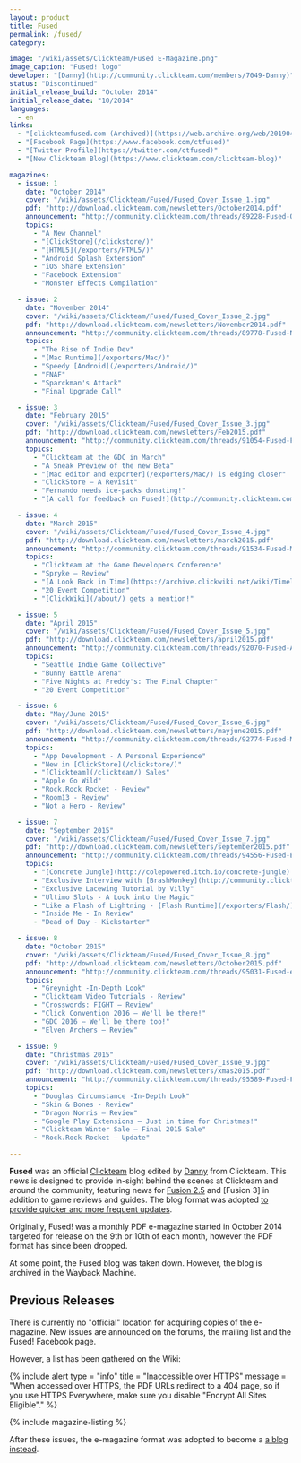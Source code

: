```yaml
---
layout: product
title: Fused
permalink: /fused/
category:

image: "/wiki/assets/Clickteam/Fused E-Magazine.png"
image_caption: "Fused! logo"
developer: "[Danny](http://community.clickteam.com/members/7049-Danny)"
status: "Discontinued"
initial_release_build: "October 2014"
initial_release_date: "10/2014"
languages:
  - en
links:
  - "[clickteamfused.com (Archived)](https://web.archive.org/web/20190416204744/http://www.clickteamfused.com/)"
  - "[Facebook Page](https://www.facebook.com/ctfused)"
  - "[Twitter Profile](https://twitter.com/ctfused)"
  - "[New Clickteam Blog](https://www.clickteam.com/clickteam-blog)"

magazines:
  - issue: 1
    date: "October 2014"
    cover: "/wiki/assets/Clickteam/Fused/Fused_Cover_Issue_1.jpg"
    pdf: "http://download.clickteam.com/newsletters/October2014.pdf"
    announcement: "http://community.clickteam.com/threads/89228-Fused-October-E-Magazine-Clickteam"
    topics:
      - "A New Channel"
      - "[ClickStore](/clickstore/)"
      - "[HTML5](/exporters/HTML5/)"
      - "Android Splash Extension"
      - "iOS Share Extension"
      - "Facebook Extension"
      - "Monster Effects Compilation"

  - issue: 2
    date: "November 2014"
    cover: "/wiki/assets/Clickteam/Fused/Fused_Cover_Issue_2.jpg"
    pdf: "http://download.clickteam.com/newsletters/November2014.pdf"
    announcement: "http://community.clickteam.com/threads/89778-Fused-November-2014-Out-Now!"
    topics:
      - "The Rise of Indie Dev"
      - "[Mac Runtime](/exporters/Mac/)"
      - "Speedy [Android](/exporters/Android/)"
      - "FNAF"
      - "Sparckman's Attack"
      - "Final Upgrade Call"

  - issue: 3
    date: "February 2015"
    cover: "/wiki/assets/Clickteam/Fused/Fused_Cover_Issue_3.jpg"
    pdf: "http://download.clickteam.com/newsletters/Feb2015.pdf"
    announcement: "http://community.clickteam.com/threads/91054-Fused-Feb-2015-Now-Available"
    topics:
      - "Clickteam at the GDC in March"
      - "A Sneak Preview of the new Beta"
      - "[Mac editor and exporter](/exporters/Mac/) is edging closer"
      - "ClickStore – A Revisit"
      - "Fernando needs ice-packs donating!"
      - "[A call for feedback on Fused!](http://community.clickteam.com/threads/90837-Fused!-Update-On-The-E-Mag)"

  - issue: 4
    date: "March 2015"
    cover: "/wiki/assets/Clickteam/Fused/Fused_Cover_Issue_4.jpg"
    pdf: "http://download.clickteam.com/newsletters/march2015.pdf"
    announcement: "http://community.clickteam.com/threads/91534-Fused-March-2015-Edition-Available-Now?p=658815#post658815"
    topics:
      - "Clickteam at the Game Developers Conference"
      - "Spryke – Review"
      - "[A Look Back in Time](https://archive.clickwiki.net/wiki/Timeline)"
      - "20 Event Competition"
      - "[ClickWiki](/about/) gets a mention!"

  - issue: 5
    date: "April 2015"
    cover: "/wiki/assets/Clickteam/Fused/Fused_Cover_Issue_5.jpg"
    pdf: "http://download.clickteam.com/newsletters/april2015.pdf"
    announcement: "http://community.clickteam.com/threads/92070-Fused-April-2015-Version-Now-Available?p=662506#post662506"
    topics:
      - "Seattle Indie Game Collective"
      - "Bunny Battle Arena"
      - "Five Nights at Freddy's: The Final Chapter"
      - "20 Event Competition"

  - issue: 6
    date: "May/June 2015"
    cover: "/wiki/assets/Clickteam/Fused/Fused_Cover_Issue_6.jpg"
    pdf: "http://download.clickteam.com/newsletters/mayjune2015.pdf"
    announcement: "http://community.clickteam.com/threads/92774-Fused-May-June-2015-Bumper-Edition?p=666894#post666894"
    topics:
      - "App Development - A Personal Experience"
      - "New in [ClickStore](/clickstore/)"
      - "[Clickteam](/clickteam/) Sales"
      - "Apple Go Wild"
      - "Rock.Rock Rocket - Review"
      - "Room13 - Review"
      - "Not a Hero - Review"

  - issue: 7
    date: "September 2015"
    cover: "/wiki/assets/Clickteam/Fused/Fused_Cover_Issue_7.jpg"
    pdf: "http://download.clickteam.com/newsletters/september2015.pdf"
    announcement: "http://community.clickteam.com/threads/94556-Fused-E-Mag-September-2015?p=675976#post675976"
    topics:
      - "[Concrete Jungle](http://colepowered.itch.io/concrete-jungle) - In Review"
      - "Exclusive Interview with [BrashMonkey](http://community.clickteam.com/members/10527-BrashMonkey) (Spriter Pro)"
      - "Exclusive Lacewing Tutorial by Villy"
      - "Ultimo Slots - A Look into the Magic"
      - "Like a Flash of Lightning - [Flash Runtime](/exporters/Flash/)"
      - "Inside Me - In Review"
      - "Dead of Day - Kickstarter"

  - issue: 8
    date: "October 2015"
    cover: "/wiki/assets/Clickteam/Fused/Fused_Cover_Issue_8.jpg"
    pdf: "http://download.clickteam.com/newsletters/October2015.pdf"
    announcement: "http://community.clickteam.com/threads/95031-Fused-eMag-October-2015-Edition?p=679048#post679048"
    topics:
      - "Greynight -In-Depth Look"
      - "Clickteam Video Tutorials - Review"
      - "Crosswords: FIGHT – Review"
      - "Click Convention 2016 – We'll be there!"
      - "GDC 2016 – We'll be there too!"
      - "Elven Archers – Review"

  - issue: 9
    date: "Christmas 2015"
    cover: "/wiki/assets/Clickteam/Fused/Fused_Cover_Issue_9.jpg"
    pdf: "http://download.clickteam.com/newsletters/xmas2015.pdf"
    announcement: "http://community.clickteam.com/threads/95589-Fused-Final-2015-Edition?p=682386#post682386"
    topics:
      - "Douglas Circumstance -In-Depth Look"
      - "Skin & Bones - Review"
      - "Dragon Norris – Review"
      - "Google Play Extensions – Just in time for Christmas!"
      - "Clickteam Winter Sale – Final 2015 Sale"
      - "Rock.Rock Rocket – Update"

---
```


**Fused** was an official [Clickteam] blog edited by [Danny] from Clickteam. This news is designed to provide in-sight behind the scenes at Clickteam and around the community, featuring news for [Fusion 2.5] and [Fusion 3] in addition to game reviews and guides. The blog format was adopted [to provide quicker and more frequent updates](https://www.facebook.com/clickteam/posts/10153543937356356).

Originally, Fused! was a monthly PDF e-magazine started in October 2014 targeted for release on the 9th or 10th of each month, however the PDF format has since been dropped.

At some point, the Fused blog was taken down. However, the blog is archived in the Wayback Machine.

## Previous Releases
There is currently no "official" location for acquiring copies of the e-magazine. New issues are announced on the forums, the mailing list and the Fused! Facebook page.

However, a list has been gathered on the Wiki:

{% include alert
  type = "info"
  title = "Inaccessible over HTTPS"
  message = "When accessed over HTTPS, the PDF URLs redirect to a 404 page, so if you use HTTPS Everywhere, make sure you disable \"Encrypt All Sites Eligible\"."
%}

{% include magazine-listing %}

After these issues, the e-magazine format was adopted to become a [a blog instead](http://www.clickteamfused.com/).

[Fusion 2.5]: /fused/2.5/
[Fusion 3.0]: /fused/3.0/
[Clickteam]: /clickteam/
[Danny]: "http://community.clickteam.com/members/7049-Danny"
